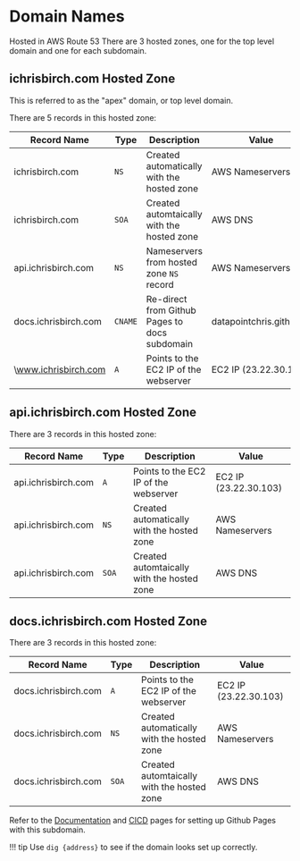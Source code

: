 # Domain Names

Hosted in AWS Route 53
There are 3 hosted zones, one for the top level domain and one for each subdomain.

## ichrisbirch.com Hosted Zone

This is referred to as the "apex" domain, or top level domain.

There are 5 records in this hosted zone:

| Record Name          | Type    | Description                                   | Value                    |
| -------------------- | ------- | --------------------------------------------- | ------------------------ |
| ichrisbirch.com      | `NS`    | Created automatically with the hosted zone    | AWS Nameservers          |
| ichrisbirch.com      | `SOA`   | Created automtaically with the hosted zone    | AWS DNS                  |
| api.ichrisbirch.com  | `NS`    | Nameservers from hosted zone `NS` record      | AWS Nameservers          |
| docs.ichrisbirch.com | `CNAME` | Re-direct from Github Pages to docs subdomain | datapointchris.github.io |
| \www.ichrisbirch.com | `A`     | Points to the EC2 IP of the webserver         | EC2 IP (23.22.30.103)    |

## api.ichrisbirch.com Hosted Zone

There are 3 records in this hosted zone:

| Record Name         | Type  | Description                                | Value                 |
| ------------------- | ----- | ------------------------------------------ | --------------------- |
| api.ichrisbirch.com | `A`   | Points to the EC2 IP of the webserver      | EC2 IP (23.22.30.103) |
| api.ichrisbirch.com | `NS`  | Created automatically with the hosted zone | AWS Nameservers       |
| api.ichrisbirch.com | `SOA` | Created automtaically with the hosted zone | AWS DNS               |

## docs.ichrisbirch.com Hosted Zone

There are 3 records in this hosted zone:

| Record Name          | Type  | Description                                | Value                 |
| -------------------- | ----- | ------------------------------------------ | --------------------- |
| docs.ichrisbirch.com | `A`   | Points to the EC2 IP of the webserver      | EC2 IP (23.22.30.103) |
| docs.ichrisbirch.com | `NS`  | Created automatically with the hosted zone | AWS Nameservers       |
| docs.ichrisbirch.com | `SOA` | Created automtaically with the hosted zone | AWS DNS               |

Refer to the [Documentation](documentation.md) and [CICD](cicd.md) pages for setting up Github Pages with this subdomain.

!!! tip
    Use `dig {address}` to see if the domain looks set up correctly.
